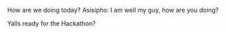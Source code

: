 How are we doing today?
 Asisipho: I am well my guy, how are you doing? 

Yalls ready for the Hackathon?

